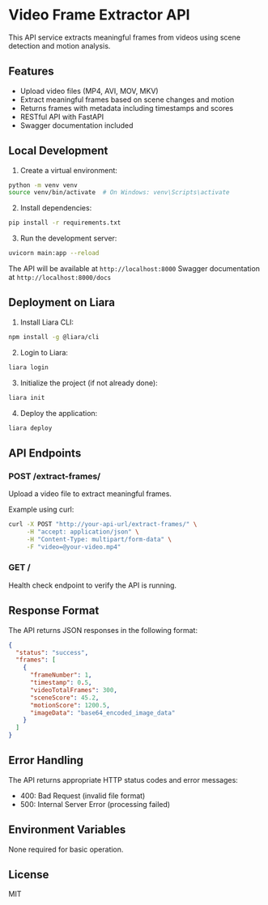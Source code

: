 # Video Frame Extractor API

This API service extracts meaningful frames from videos using scene detection and motion analysis.

## Features

- Upload video files (MP4, AVI, MOV, MKV)
- Extract meaningful frames based on scene changes and motion
- Returns frames with metadata including timestamps and scores
- RESTful API with FastAPI
- Swagger documentation included

## Local Development

1. Create a virtual environment:
```bash
python -m venv venv
source venv/bin/activate  # On Windows: venv\Scripts\activate
```

2. Install dependencies:
```bash
pip install -r requirements.txt
```

3. Run the development server:
```bash
uvicorn main:app --reload
```

The API will be available at `http://localhost:8000`
Swagger documentation at `http://localhost:8000/docs`

## Deployment on Liara

1. Install Liara CLI:
```bash
npm install -g @liara/cli
```

2. Login to Liara:
```bash
liara login
```

3. Initialize the project (if not already done):
```bash
liara init
```

4. Deploy the application:
```bash
liara deploy
```

## API Endpoints

### POST /extract-frames/
Upload a video file to extract meaningful frames.

Example using curl:
```bash
curl -X POST "http://your-api-url/extract-frames/" \
     -H "accept: application/json" \
     -H "Content-Type: multipart/form-data" \
     -F "video=@your-video.mp4"
```

### GET /
Health check endpoint to verify the API is running.

## Response Format

The API returns JSON responses in the following format:

```json
{
  "status": "success",
  "frames": [
    {
      "frameNumber": 1,
      "timestamp": 0.5,
      "videoTotalFrames": 300,
      "sceneScore": 45.2,
      "motionScore": 1200.5,
      "imageData": "base64_encoded_image_data"
    }
  ]
}
```

## Error Handling

The API returns appropriate HTTP status codes and error messages:

- 400: Bad Request (invalid file format)
- 500: Internal Server Error (processing failed)

## Environment Variables

None required for basic operation.

## License

MIT 